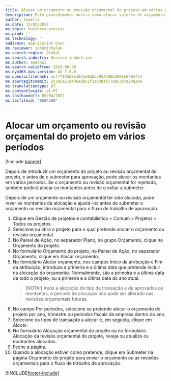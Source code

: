```yaml
---
title: Alocar um orçamento ou revisão orçamental do projeto em vários períodos
description: Este procedimento mostra como alocar valores de orçamento do projeto em vários períodos.
author: Yowelle
ms.date: 11/03/2017
ms.topic: business-process
ms.prod: ''
ms.technology: ''
audience: Application User
ms.reviewer: johnmichalak
ms.search.region: Global
ms.search.industry: Service industries
ms.author: andchoi
ms.search.validFrom: 2016-06-30
ms.dyn365.ops.version: AX 7.0.0
ms.openlocfilehash: acf7f03562e167ee8dbbc953486b2081e6f0e7a4
ms.sourcegitcommit: 2c2a5a11d446adec2f21030ab77a053d7e2da28e
ms.translationtype: HT
ms.contentlocale: pt-PT
ms.lasthandoff: 05/04/2022
ms.locfileid: "8684380"
---
```

# <a name="allocate-a-project-budget-or-budget-revision-across-periods"></a>Alocar um orçamento ou revisão orçamental do projeto em vários períodos

[!include [banner](../../includes/banner.md)]

Depois de introduzir um orçamento do projeto ou revisão orçamental do projeto, e antes de o submeter para aprovação, pode alocar os montantes em vários períodos. Se o orçamento ou revisão orçamental for rejeitada, também poderá alocar os montantes antes de o voltar a submeter. 

Depois de um orçamento ou revisão orçamental ter sido alocada, pode rever os montantes da alocação e ajustá-los antes de submeter o orçamento ou revisão orçamental para o fluxo de trabalho de aprovação. 

1. Clique em Gestão de projetos e contabilística > Comum > Projetos > Todos os projetos. 
2. Selecione ou abra o projeto para o qual pretende alocar o orçamento ou revisão orçamental. 
3. No Painel de Ação, no separador Plano, no grupo Orçamento, clique no Orçamento do projeto. 
4. No formulário Orçamento do projeto, no Painel de Ação, no separador Orçamento, clique em Alocar orçamento. 
5. No formulário Alocar orçamento, nos campos Início da atribuição e Fim da atribuição, introduza a primeira e a última data que pretende incluir na alocação do orçamento. Normalmente, são a primeira e a última data de todo o projeto, ou a primeira e a última data do ano atual.  
   > [NOTA!] Após a alocação do tipo de transação e de aprovados os montantes, o período de alocação não pode ser alterado nas revisões orçamentais futuras. 
6. No campo Por períodos, selecione se pretende alocar o orçamento do projeto por ano, trimestre ou períodos fiscais da empresa dentro do ano.
7. Selecione os tipos de transação a alocar e, em seguida, clique em Alocar. 
8. No formulário Alocação orçamental do projeto ou no formulário Alocação da revisão orçamental do projeto, reveja ou atualize os montantes alocados. 
9. Feche a página.
10. Quando a alocação estiver como pretende, clique em Submeter na página Orçamento do projeto para enviar o orçamento ou as revisões orçamentais para o fluxo de trabalho de aprovação.  




[!INCLUDE[footer-include](../../includes/footer-banner.md)]